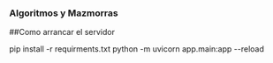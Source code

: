 ### Algoritmos y Mazmorras

##Como arrancar el servidor

pip install -r requirments.txt
python -m uvicorn app.main:app --reload
